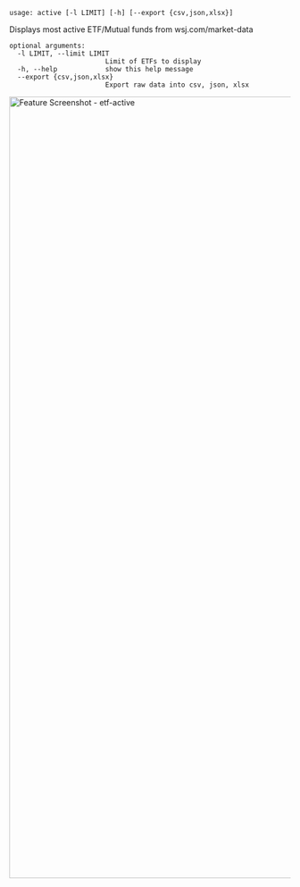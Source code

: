 ```text
usage: active [-l LIMIT] [-h] [--export {csv,json,xlsx}]
```

Displays most active ETF/Mutual funds from wsj.com/market-data

```
optional arguments:
  -l LIMIT, --limit LIMIT
                        Limit of ETFs to display
  -h, --help            show this help message
  --export {csv,json,xlsx}
                        Export raw data into csv, json, xlsx
```
<img width="1400" alt="Feature Screenshot - etf-active" src="https://user-images.githubusercontent.com/85772166/150074859-bb987924-4ba9-425d-b7df-e805e9ac41e5.png">